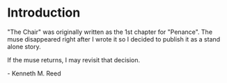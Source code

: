 # Introduction
"The Chair" was originally written as the 1st chapter for "Penance". The muse disappeared right after I wrote it so I decided to publish it as a stand alone story.

If the muse returns, I may revisit that decision.

\- Kenneth M. Reed

